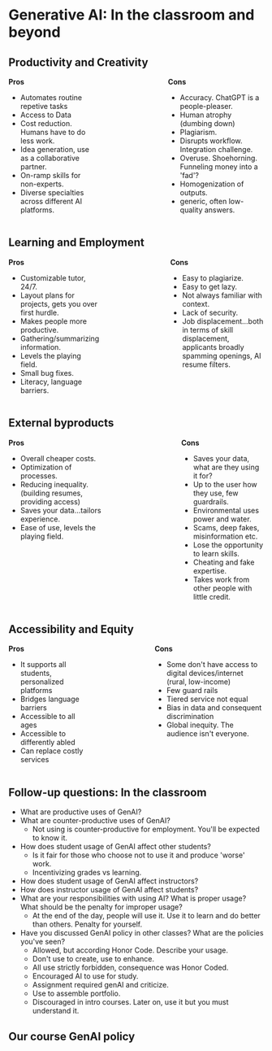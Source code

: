 # Generative AI: In the classroom and beyond

## Productivity and Creativity
<div style="display: flex; gap: 10em;">
  <div>
    <strong>Pros</strong>
    <ul>
      <li>Automates routine repetive tasks</li>
      <li>Access to Data</li>
      <li>Cost reduction. Humans have to do less work.</li>
      <li>Idea generation, use as a collaborative partner.</li>
      <li>On-ramp skills for non-experts.</li>
      <li>Diverse specialties across different AI platforms.</li>
    </ul>
  </div>
  <div>
    <strong>Cons</strong>
    <ul>
      <li>Accuracy. ChatGPT is a people-pleaser.</li>
      <li>Human atrophy (dumbing down)</li>
      <li>Plagiarism.</li>
      <li>Disrupts workflow. Integration challenge.</li>
      <li>Overuse. Shoehorning. Funneling money into a 'fad'?</li>
      <li>Homogenization of outputs.</li>
      <li>generic, often low-quality answers.</li>
    </ul>
  </div>
</div>

## Learning and Employment
<div style="display: flex; gap: 10em;">
  <div>
    <strong>Pros</strong>
    <ul>
      <li>Customizable tutor, 24/7.</li>
      <li>Layout plans for projects, gets you over first hurdle.</li>
      <li>Makes people more productive.</li>
      <li>Gathering/summarizing information.</li>
      <li>Levels the playing field.</li>
      <li>Small bug fixes.</li>
      <li>Literacy, language barriers.</li>
    </ul>
  </div>
  <div>
    <strong>Cons</strong>
    <ul>
      <li>Easy to plagiarize.</li>
      <li>Easy to get lazy.</li>
      <li>Not always familiar with context.</li>
      <li>Lack of security.</li>
      <li>Job displacement...both in terms of skill displacement, applicants broadly spamming openings, AI resume filters.</li>
    </ul>
  </div>
</div>

## External byproducts
<div style="display: flex; gap: 10em;">
  <div>
    <strong>Pros</strong>
    <ul>
      <li>Overall cheaper costs.</li>
      <li>Optimization of processes.</li>
      <li>Reducing inequality. (building resumes, providing access)</li>
      <li>Saves your data...tailors experience.</li>
      <li>Ease of use, levels the playing field.</li>
    </ul>
  </div>
  <div>
    <strong>Cons</strong>
    <ul>
      <li>Saves your data, what are they using it for?</li>
      <li>Up to the user how they use, few guardrails.</li>
      <li>Environmental uses power and water.</li>
      <li>Scams, deep fakes, misinformation etc.</li>
      <li>Lose the opportunity to learn skills.</li>
      <li>Cheating and fake expertise.</li>
      <li>Takes work from other people with little credit.</li>
    </ul>
  </div>
</div>

## Accessibility and Equity
<div style="display: flex; gap: 10em;">
  <div>
    <strong>Pros</strong>
    <ul>
      <li>It supports all students, personalized platforms</li>
      <li>Bridges language barriers</li>
      <li>Accessible to all ages</li>
      <li>Accessible to differently abled</li>
      <li>Can replace costly services</li>
    </ul>
  </div>
  <div>
    <strong>Cons</strong>
    <ul>
      <li>Some don't have access to digital devices/internet (rural, low-income)</li>
      <li>Few guard rails</li>
      <li>Tiered service not equal</li>
      <li>Bias in data and consequent discrimination</li>
      <li>Global inequity. The audience isn't everyone.</li>
    </ul>
  </div>
</div>


## Follow-up questions: In the classroom

- What are productive uses of GenAI?
- What are counter-productive uses of GenAI?
  - Not using is counter-productive for employment. You'll be expected to know it.
- How does student usage of GenAI affect other students?
  - Is it fair for those who choose not to use it and produce 'worse' work.
  - Incentivizing grades vs learning.
- How does student usage of GenAI affect instructors?
- How does instructor usage of GenAI affect students?
- What are your responsibilities with using AI? What is proper usage? What should be the penalty for improper usage? 
  - At the end of the day, people will use it. Use it to learn and do better than others. Penalty for yourself.
- Have you discussed GenAI policy in other classes? What are the policies you've seen?
  - Allowed, but according Honor Code. Describe your usage.
  - Don't use to create, use to enhance.
  - All use strictly forbidden, consequence was Honor Coded.
  - Encouraged AI to use for study.
  - Assignment required genAI and criticize.
  - Use to assemble portfolio.
  - Discouraged in intro courses. Later on, use it but you must understand it.




## Our course GenAI policy